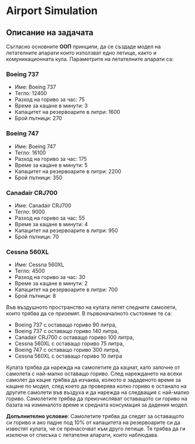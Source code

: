 # Airport Simulation

## Описание на задачата

Съгласно основните **ООП** принципи, да се създаде модел на летателните апарати които използват едно летище, както и комуникационната кула. Параметрите на летателните апарати са:

### Boeing 737
* Име: Boeing 737
* Тегло: 12400
* Разход на гориво за час: 75
* Време за кацане в минути: 3
* Капацитет на резервоарите в литри: 1600
* Брой пътници: 270

### Boeing 747
* Име: Boeing 747
* Тегло: 16100
* Разход на гориво за час: 175
* Време за кацане в минути: 5
* Капацитет на резервоарите в литри: 2200
* Брой пътници: 350

### Canadair CRJ700
* Име: Canadair CRJ700
* Тегло: 9000
* Разход на гориво за час: 55
* Време за кацане в минути: 4
* Капацитет на резервоарите в литри: 950
* Брой пътници: 70

### Cessna 560XL
* Име: Cessna 560XL
* Тегло: 4500
* Разход на гориво за час: 30
* Време за кацане в минути: 2
* Капацитет на резервоарите в литри: 700
* Брой пътници: 8


Във въздушното пространство на кулата летят следните самолети, които трябва да се приземят. В първоначалното състояние те са: 
* Boeing 737 с оставащо гориво 90 литра, 
* Boeing 737 с оставащо гориво 140 литра, 
* Canadair CRJ700 с оставащо гориво 100 литра,
* Cessna 560XL с оставащо гориво 75 литра,
* Boeing 747 с оставащо гориво 300 литра,
* Cessna 560XL с оставащо гориво 10 литра

Кулата трябва да нарежда на самолетите да кацнат, като започне от самолета с най-малко оставащо гориво. След нареждането на всеки самолет да кацне трябва да изчаква,
колкото е зададеното време за кацане по модел, след което да проверява колко гориво е останало на другите самолети във въздуха и да нарежда на следващия с най-малко гориво.
Самолетите трябва да преизчисляват оставащото си гориво на базата на изминалото време и средната консумация за дадения модел. 

**Допълнително условие**: Самолетите трябва да следят за оставащото си гориво и ако падне под 10% от капацитета на резервоарите си да известят кулата, че се пренасочват към друго летище. Тя трябва да ги изключи от списъка с летателни апарати, които наблюдава.
